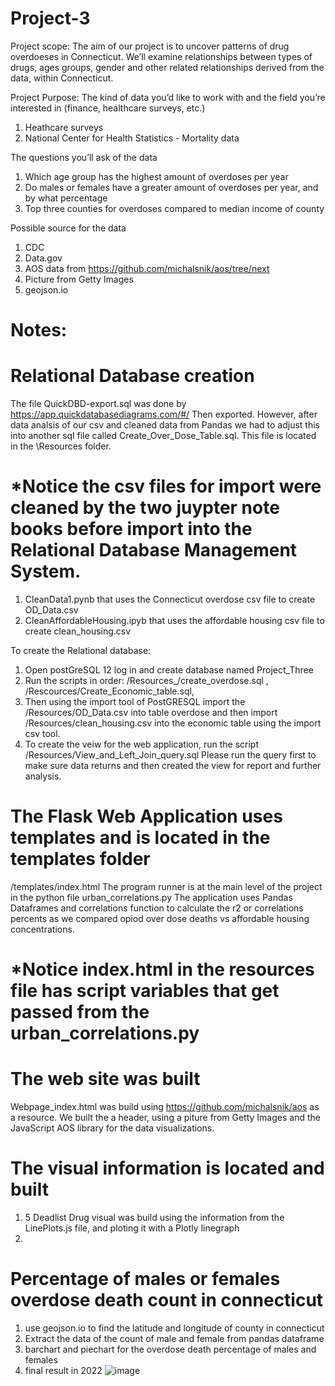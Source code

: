 # Project-3
Project scope:
The aim of our project is to uncover patterns of drug overdoeses in Connecticut. We’ll examine relationships between types of drugs, ages groups, gender and other related relationships derived from the data, within Connecticut.

Project Purpose:
The kind of data you’d like to work with and the field you’re interested in (finance, healthcare surveys, etc.)
1. Heathcare surveys
2. National Center for Health Statistics - Mortality data

The questions you’ll ask of the data
1. Which age group has the highest amount of overdoses per year
2. Do males or females have a greater amount of overdoses per year, and by what percentage
3. Top three counties for overdoses compared to median income of county

Possible source for the data
1. CDC
2. Data.gov
3. AOS data from https://github.com/michalsnik/aos/tree/next
4. Picture from Getty Images
5. geojson.io


# Notes:

# Relational Database creation
The file QuickDBD-export.sql was done by https://app.quickdatabasediagrams.com/#/
Then exported. However, after data analsis of our csv and cleaned data from Pandas we had to adjust this into another sql file called Create_Over_Dose_Table.sql.  This file is located in the \Resources folder.
# *Notice the csv files for import were cleaned by the two juypter note books before import into the Relational Database Management System.
1. CleanData1.pynb that uses the Connecticut overdose csv file to create OD_Data.csv
2. CleanAffordableHousing.ipyb that uses the affordable housing csv file to create clean_housing.csv

To create the Relational database:
1. Open postGreSQL 12 log in and create database named Project_Three
2. Run the scripts in order: /Resources_/create_overdose.sql , /Rescources/Create_Economic_table.sql,
3. Then using the import tool of PostGRESQL import the /Resources/OD_Data.csv into table overdose and then import /Resources/clean_housing.csv into the economic table using the import csv tool.
4. To create the veiw for the web application, run the script /Resources/View_and_Left_Join_query.sql 
Please run the query first to make sure data returns and then created the view for report and further analysis.

# The Flask Web Application uses templates and is located in the templates folder
/templates/index.html
The program runner is at the main level of the project in the python file urban_correlations.py
The application uses Pandas Dataframes and correlations function to calculate the r2 or correlations percents as we compared opiod over dose deaths vs affordable housing concentrations.
# *Notice index.html in the resources file has script variables that get passed from the urban_correlations.py

# The web site was built
Webpage_index.html was build using https://github.com/michalsnik/aos as a resource. We built the a header, using a piture from Getty Images and the JavaScript AOS library for the data visualizations.

# The visual information is located and built
1. 5 Deadlist Drug visual was build using the information from the LinePlots.js file, and ploting it with a Plotly linegraph
2.  

# Percentage of males or females overdose death count in connecticut
1. use geojson.io to find the latitude and longitude of county in connecticut
2. Extract the data of the count of male and female from pandas dataframe
3. barchart and piechart for the overdose death percentage of males and females 
4. final result in 2022
![image](https://github.com/cjbates78/Project-3/assets/117419179/564b7520-92c3-4b80-9139-d4e3584c0306)
